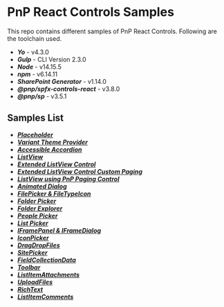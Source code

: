 # PnP React Controls Samples
This repo contains different samples of PnP React Controls. Following are the toolchain used.

- **_Yo_** - v4.3.0
- **_Gulp_** - CLI Version 2.3.0
- **_Node_** - v14.15.5
- **_npm_** - v6.14.11
- **_SharePoint Generator_** - v1.14.0
- **_@pnp/spfx-controls-react_** - v3.8.0
- **_@pnp/sp_** - v3.5.1

## Samples List
- [**_Placeholder_**](https://spknowledge.com/2022/05/16/pnp-react-controls-part-1-placeholder-control/)
- [**_Variant Theme Provider_**](https://spknowledge.com/2022/05/20/pnp-react-controls-part-2-variant-theme-provider/)
- [**_Accessible Accordion_**](https://spknowledge.com/2022/08/09/pnp-react-controls-part-3-accessible-accordion-control/)
- [**_ListView_**](https://spknowledge.com/2022/09/12/pnp-react-controls-part-4-listview-control/)
- [**_Extended ListView Control_**](https://spknowledge.com/2022/09/18/pnp-react-controls-part-4-1-extending-listview-control/)
- [**_Extended ListView Control Custom Paging_**](https://spknowledge.com/2022/09/25/pnp-react-controls-part-4-2-extending-listview-control-with-custom-paging/)
- [**_ListView using PnP Paging Control_**](https://spknowledge.com/2022/10/01/pnp-react-controls-part-5-pnp-paging-control/)
- [**_Animated Dialog_**](https://spknowledge.com/2022/10/18/pnp-react-controls-part-6-animated-dialog/)
- [**_FilePicker & FileTypeIcon_**](https://spknowledge.com/2022/12/31/pnp-react-controls-part-7-filepicker-filetypeicon/)
- [**_Folder Picker_**](https://spknowledge.com/2023/01/03/pnp-react-controls-part-8-folderpicker/)
- [**_Folder Explorer_**](https://spknowledge.com/2023/01/22/pnp-react-controls-part-9-folderexplorer/)
- [**_People Picker_**](https://spknowledge.com/2023/01/24/pnp-react-controls-part-10-peoplepicker/)
- [**_List Picker_**](https://spknowledge.com/2023/02/01/pnp-react-controls-part-11-listpicker/)
- [**_IFramePanel & IFrameDialog_**](https://spknowledge.com/2023/02/10/pnp-react-controls-part-12-iframepanel-iframedialog/)
- [**_IconPicker_**](https://spknowledge.com/2023/02/16/pnp-react-controls-part-13-iconpicker/)
- [**_DragDropFiles_**](https://spknowledge.com/2023/02/22/pnp-react-controls-part-14-dragdropfiles/)
- [**_SitePicker_**](https://spknowledge.com/2023/02/23/pnp-react-controls-part-15-sitepicker/)
- [**_FieldCollectionData_**](https://spknowledge.com/2023/02/24/pnp-react-controls-part-16-fieldcollectiondata/)
- [**_Toolbar_**](https://spknowledge.com/2023/03/07/pnp-react-controls-part-17-toolbar/)
- [**_ListItemAttachments_**](https://spknowledge.com/2023/08/02/pnp-react-controls-part-18-listitemattachment/)
- [**_UploadFiles_**](https://spknowledge.com/2023/08/27/pnp-react-controls-part-19-uploadfiles-control/)
- [**_RichText_**](https://spknowledge.com/2023/09/04/pnp-react-controls-part-20-richtext-control/)
- [**_ListItemComments_**](https://spknowledge.com/)
